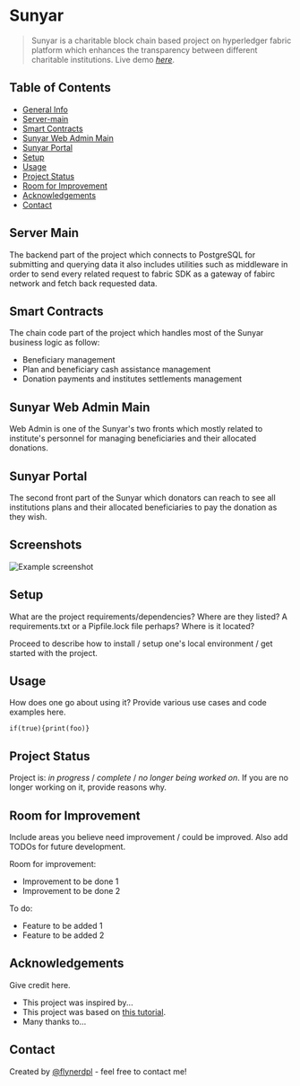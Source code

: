 # Sunyar
> Sunyar is a charitable block chain based project on hyperledger fabric platform which enhances the transparency between different  charitable institutions. 
> Live demo [_here_](https://www.example.com). <!-- If you have the project hosted somewhere, include the link here. -->

## Table of Contents
* [General Info](#general-information)
* [Server-main](#server-main)
* [Smart Contracts](#smart-contracts)
* [Sunyar Web Admin Main](#features)
* [Sunyar Portal](#sunyar-portal)
* [Setup](#setup)
* [Usage](#usage)
* [Project Status](#project-status)
* [Room for Improvement](#room-for-improvement)
* [Acknowledgements](#acknowledgements)
* [Contact](#contact)
<!-- * [License](#license) -->


## Server Main
The backend part of the project which connects to PostgreSQL for submitting and querying data it also includes utilities such as middleware in order to send every related request to fabric SDK as a gateway of fabirc network and fetch back requested data.

## Smart Contracts
The chain code part of the project which handles most of the Sunyar business logic as follow:
- Beneficiary management
- Plan and beneficiary cash assistance management
- Donation payments and institutes settlements management
<!-- You don't have to answer all the questions - just the ones relevant to your project. -->


## Sunyar Web Admin Main
Web Admin is one of the Sunyar's two fronts which mostly related to institute's personnel for managing beneficiaries and their allocated donations.


## Sunyar Portal
The second front part of the Sunyar which donators can reach to see all institutions plans and their allocated beneficiaries to pay the donation as they wish.


## Screenshots
![Example screenshot](./img/screenshot.png)
<!-- If you have screenshots you'd like to share, include them here. -->


## Setup
What are the project requirements/dependencies? Where are they listed? A requirements.txt or a Pipfile.lock file perhaps? Where is it located?

Proceed to describe how to install / setup one's local environment / get started with the project.


## Usage
How does one go about using it?
Provide various use cases and code examples here.

`if(true){print(foo)}`


## Project Status
Project is: _in progress_ / _complete_ / _no longer being worked on_. If you are no longer working on it, provide reasons why.


## Room for Improvement
Include areas you believe need improvement / could be improved. Also add TODOs for future development.

Room for improvement:
- Improvement to be done 1
- Improvement to be done 2

To do:
- Feature to be added 1
- Feature to be added 2


## Acknowledgements
Give credit here.
- This project was inspired by...
- This project was based on [this tutorial](https://www.example.com).
- Many thanks to...


## Contact
Created by [@flynerdpl](https://www.flynerd.pl/) - feel free to contact me!


<!-- Optional -->
<!-- ## License -->
<!-- This project is open source and available under the [... License](). -->

<!-- You don't have to include all sections - just the one's relevant to your project -->